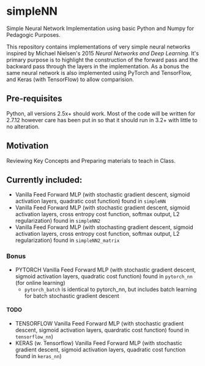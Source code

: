 # simpleNN

Simple Neural Network Implementation using basic Python and Numpy for Pedagogic Purposes. 

This repository contains implementations of very simple neural networks inspired by Michael Nielsen's 2015 *Neural Networks and Deep Learning*. It's primary purpose is to highlight the construction of the forward pass and the backward pass through the layers in the implementation. As a bonus the same neural network is also implemented using PyTorch and TensorFlow, and Keras (with TensorFlow) to allow comparision.

## Pre-requisites
Python, all versions 2.5x+ should work. Most of the code will be written for 2.7.12 however care has been put in so that it should run in 3.2+ with little to no alteration.

## Motivation
Reviewing Key Concepts and Preparing materials to teach in Class.

## Currently included:
- Vanilla Feed Forward MLP (with stochastic gradient descent, sigmoid activation layers, quadratic cost function) found in `simpleNN`
- Vanilla Feed Forward MLP (with stochastic gradient descent, sigmoid activation layers, cross entropy cost function, softmax output, L2 regularization) found in `simpleNN2`
- Vanilla Feed Forward MLP (with stochasting gradient descent, sigmoid activation layers, cross entropy cost function, softmax output, L2 regularization) found in `simpleNN2_matrix`

### Bonus
- PYTORCH Vanilla Feed Forward MLP (with stochastic gradient descent, sigmoid activation layers, quadratic cost function) found in `pytorch_nn` (for online learning)
	- `pytorch_batch` is identical to pytorch_nn, but includes batch learning for batch stochastic gradient descent 

#### TODO
- TENSORFLOW Vanilla Feed Forward MLP (with stochastic gradient descent, sigmoid activation layers, quardratic cost function) found in `tensorflow_nn`)
- KERAS (w. Tensorflow) Vanilla Feed Forward MLP (with stochastic gradient descent, sigmoid activation layers, quadratic cost function found in `keras_nn`)